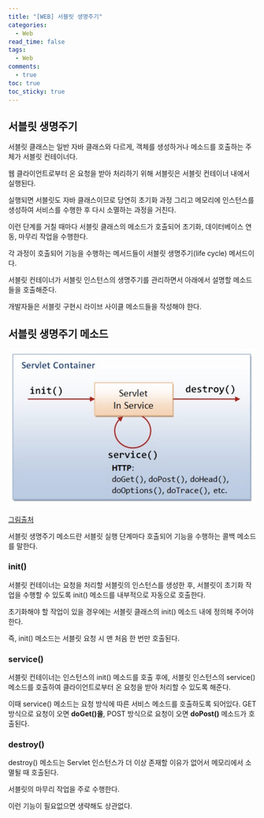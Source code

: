```yaml
---
title: "[WEB] 서블릿 생명주기"
categories:
  - Web
read_time: false
tags:
  - Web
comments:
  - true
toc: true
toc_sticky: true
---
```

## 서블릿 생명주기
서블릿 클래스는 일반 자바 클래스와 다르게, 객체를 생성하거나 메소드를 호출하는 주체가 서블릿 컨테이너다.

웹 클라이언트로부터 온 요청을 받아 처리하기 위해 서블릿은 서블릿 컨테이너 내에서 실행된다.

실행되면 서블릿도 자바 클래스이므로 당연히 초기화 과정 그리고 메모리에 인스턴스를 생성하여 서비스를 수행한 후 다시 소멸하는 과정을 거친다.

이런 단계를 거칠 때마다 서블릿 클래스의 메소드가 호출되어 초기화, 데이터베이스 연동, 마무리 작업을 수행한다. 

각 과정이 호출되어 기능을 수행하는 메서드들이 서블릿 생명주기(life cycle) 메서드이다.

서블릿 컨테이너가 서블릿 인스턴스의 생명주기를 관리하면서 아래에서 설명할 메소드들을 호출해준다.

개발자들은 서블릿 구현시 라이브 사이클 메소드들을 작성해야 한다.

## 서블릿 생명주기 메소드

![](/assets/img/Web/20200420_2.png)

[그림출처](https://shlee0882.tistory.com/192)

서블릿 생명주기 메소드란 서블릿 실행 단계마다 호출되어 기능을 수행하는 콜백 메소드를 말한다.

### init()
서블릿 컨테이너는 요청을 처리할 서블릿의 인스턴스를 생성한 후, 서블릿이 초기화 작업을 수행할 수 있도록 init() 메소드를 내부적으로 자동으로 호출한다.

초기화해야 할 작업이 있을 경우에는 서블릿 클래스의 init() 메소드 내에 정의해 주어야 한다.

즉, init() 메소드는 서블릿 요청 시 맨 처음 한 번만 호출된다.

### service()
서블릿 컨테이너는 인스턴스의 init() 메소드를 호출 후에, 서블릿 인스턴스의 service() 메소드를 호출하여 클라이언트로부터 온 요청을 받아 처리할 수 있도록 해준다.

이때 service() 메소드는 요청 방식에 따른 서비스 메소드를 호출하도록 되어있다. GET방식으로 요청이 오면 __doGet()을__, POST 방식으로 요청이 오면 __doPost()__ 메소드가 호출된다. 

### destroy()
destroy() 메소드는 Servlet 인스턴스가 더 이상 존재할 이유가 없어서 메모리에서 소멸될 때 호출된다.

서블릿의 마무리 작업을 주로 수행한다.

이런 기능이 필요없으면 생략해도 상관없다.

